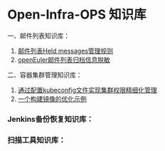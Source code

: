 # Open-Infra-OPS 知识库

一、邮件列表知识库：
1.  [邮件列表Held messages管理规则](https://github.com/Open-Infra-Ops/Config_Info/blob/main/mail/held_messages.md)
2.  [openEuler邮件列表归档信息脱敏](https://github.com/Open-Infra-Ops/Config_Info/blob/main/mail/archives_desensitization.md)

二、容器集群管理知识库：
1. [通过配置kubeconfig文件实现集群权限精细化管理](https://github.com/Open-Infra-Ops/ops-docs/blob/main/k8s/rbac/README.md)
2. [一个构建镜像的优化示例](https://github.com/Open-Infra-Ops/ops-docs/blob/main/docker-build/example-01/Note.md)

### Jenkins备份恢复知识库：


### 扫描工具知识库：


